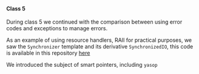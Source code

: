 #### Class 5

During class 5 we continued with the comparison between using error codes and
exceptions to manage errors.

As an example of using resource handlers, RAII for practical purposes, we saw
the `Synchronizer` template and its derivative `SynchronizedIO`, this code is
available in this repository [here](https://github.com/emadrid-at-ccm/modern-cpp/blob/master/code/Synchronizer.cpp)

We introduced the subject of smart pointers, including `yasop`
